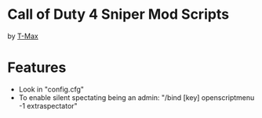 # Call of Duty 4 Sniper Mod Scripts
by [T-Max](https://cod4x.me/index.php?/profile/219-t-max/)

# Features
* Look in "config.cfg"
* To enable silent spectating being an admin: "/bind [key] openscriptmenu -1 extraspectator"
